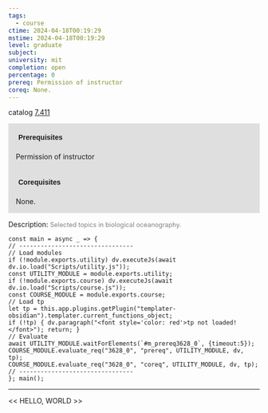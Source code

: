 ```yaml
---
tags:
  - course
ctime: 2024-04-18T00:19:29
mstime: 2024-04-18T00:19:29
level: graduate
subject: 
university: mit
completion: open
percentage: 0
prereq: Permission of instructor
coreq: None.
---
```


catalog [7.411](http://student.mit.edu/catalog/m7a.html#7.411)

<span style="display: block; padding: 15px; background-color: rgb(100, 100, 100, 0.2);"><font id="m_prereq3628_0" style="display: block; font-family: Arial, sans-serif; font-weight: bold; padding: 5px">Prerequisites</font><br><span id="prereq3628_0">Permission of instructor</span></span>
<span style="display: block; padding: 15px; background-color: rgb(100, 100, 100, 0.2);"><font id="m_coreq3628_0" style="display: block; font-family: Arial, sans-serif; font-weight: bold; padding: 5px">Corequisites</font><br><span id="coreq3628_0">None.</span></span>

<font style="">Description:</font>
<font style="color: grey; font-size: 0.8rem;">Selected topics in biological oceanography.</font>

```dataviewjs
const main = async _ => {
// --------------------------------
// Load modules
if (!module.exports.utility) dv.executeJs(await dv.io.load("Scripts/utility.js"));
const UTILITY_MODULE = module.exports.utility;
if (!module.exports.course) dv.executeJs(await dv.io.load("Scripts/course.js"));
const COURSE_MODULE = module.exports.course;
// Load tp
let tp = this.app.plugins.getPlugin("templater-obsidian").templater.current_functions_object;
if (!tp) { dv.paragraph("<font style='color: red'>tp not loaded!</font>"); return; }
// Evaluate
await UTILITY_MODULE.waitForElements(`#m_prereq3628_0`, {timeout:5});
COURSE_MODULE.evaluate_req("3628_0", "prereq", UTILITY_MODULE, dv, tp);
COURSE_MODULE.evaluate_req("3628_0", "coreq", UTILITY_MODULE, dv, tp);
// --------------------------------
}; main();
```

---

<< HELLO, WORLD >>
